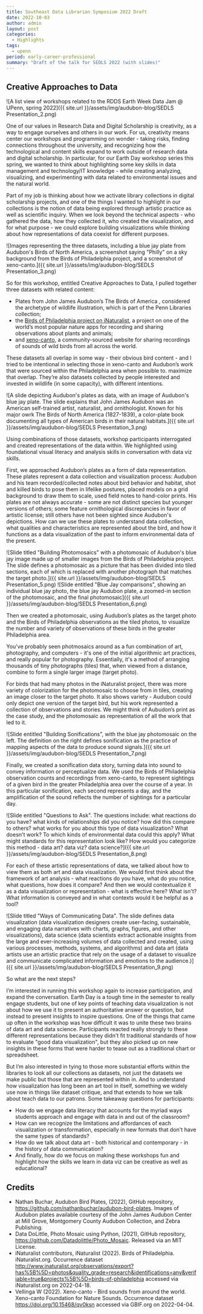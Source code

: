 ```yaml
---
title: Southeast Data Librarian Symposium 2022 Draft
date: 2022-10-03
author: admin
layout: post
categories:
  - Highlights
tags:
  - upenn
period: early-career-professional
summary: "Draft of the talk for SEDLS 2022 (with slides)"
---
```


## Creative Approaches to Data

![A list view of workshops related to the RDDS Earth Week Data Jam @ UPenn, spring 2022]({{ site.url }}/assets/img/audubon-blog/SEDLS Presentation_2.png)

One of our values in Research Data and Digital Scholarship is creativity, as a way to engage ourselves and others in our work. For us, creativity means center our workshops and programming on wonder - taking risks, finding connections throughout the university, and recognizing how the technological and content skills expand to work outside of research data and digital scholarship. In particular, for our Earth Day workshop series this spring, we wanted to think about highlighting some key skills in data management and technology/IT knowledge - while creating analyzing, visualizing, and experimenting with data related to environmental issues and the natural world. 

Part of my job is thinking about how we activate library collections in digital scholarship projects, and one of the things I wanted to highlight in our collections is the notion of data being explored through artistic practice as well as scientific inquiry. When we look beyond the technical aspects - who gathered the data, how they collected it, who created the visualization, and for what purpose - we could explore building visualizations while thinking about how representations of data coexist for different purposes. 

![Images representing the three datasets, including a blue jay plate from Audubon's Birds of North America, a screenshot saying "Philly" on a sky background from the Birds of Philadelphia project, and a screenshot of xeno-canto.]({{ site.url }}/assets/img/audubon-blog/SEDLS Presentation_3.png)

So for this workshop, entitled Creative Approaches to Data, I pulled together three datasets with related content: 

- Plates from John James Audubon’s The Birds of America , considered the archetype of wildlife illustration, which is part of the Penn Libraries collection;
- the [Birds of Philadelphia project on iNaturalist](https://www.inaturalist.org/projects/birds-of-philadelphia), a project on one of the world’s most popular nature apps for recording and sharing observations about plants and animals; 
- and [xeno-canto](https://xeno-canto.org/), a community-sourced website for sharing recordings of sounds of wild birds from all across the world. 

These datasets all overlap in some way - their obvious bird content - and I tried to be intentional in selecting those in xeno-canto and Audubon’s work that were sourced within the Philadelphia area when possible to. maximize that overlap. They’re also datasets collected by people interested and invested in wildlife (in some capacity), with different intentions. 

![A slide depicting Audubon's plates as data, with an image of Audubon's blue jay plate. The slide explains that John James Audubon was an American self-trained artist, naturalist, and ornithologist. Known for his major owrk The Birds of North America (1827-1839), a color-plate book documenting all types of American birds in their natural habitats.]({{ site.url }}/assets/img/audubon-blog/SEDLS Presentation_3.png)

Using combinations of those datasets, workshop participants interrogated and created representations of the data within. We highlighted using foundational visual literacy and analysis skills in conversation with data viz skills. 

First, we approached Audubon’s plates as a form of data representation. These plates represent a data collection and visualization process: Audubon and his team recorded/collected notes about bird behavior and habitat, shot and killed birds to pose them in lifelike postures, placed models on a grid background to draw them to scale, used field notes to hand-color prints. His plates are not always accurate - some are not distinct species but younger versions of others; some feature ornithological discrepancies in favor of artistic license; still others have not been sighted since Audubon's depictions. How can we use these plates to understand data collection, what qualities and characteristics are represented about the bird, and how it functions as a data visualization of the past to inform environmental data of the present. 

![Slide titled "Building Photomosaics" with a photomosaic of Audubon's blue jay image made up of smaller images from the Birds of Philadelphia project. The slide defines a photomosaic as a picture that has been divided into tiled sections, each of which is replaced with another photograph that matches the target photo.]({{ site.url }}/assets/img/audubon-blog/SEDLS Presentation_5.png)
![Slide entitled "Blue Jay comparisons", showing an individual blue jay photo, the blue jay Audubon plate, a zoomed-in section of the photomosaic, and the final photomosaic]({{ site.url }}/assets/img/audubon-blog/SEDLS Presentation_6.png)


Then we created a photomosaic, using Audubon’s plates as the target photo and the Birds of Philadelphia observations as the tiled photos, to visualize the number and variety of observations of these birds in the greater Philadelphia area. 

You've probably seen photmosaics around as a fun combination of art, photography, and computers - it's one of the initial algorithmic art practices, and really popular for photography. Essentially, it's a method of arranging thousands of tiny photographs (tiles) that, when viewed from a distance, combine to form a single larger image (target photo).

For birds that had many photos in the iNaturalist project, there was more variety of colorization for the photomosaic to choose from in tiles, creating an image closer to the target photo. It also shows variety - Audubon could only depict one version of the target bird, but his work represented a collection of observations and stories. We might think of Aubudon’s print as the case study, and the photomosaic as representation of all the work that led to it. 

![Slide entitled "Building Sonifications", with the blue jay photomosaic on the left. The definition on the right defines sonification as the practice of mapping aspects of the data to produce sound signals.]({{ site.url }}/assets/img/audubon-blog/SEDLS Presentation_7.png)

Finally, we created a sonification data story, turning data into sound to convey information or perceptualize data. We used the Birds of Philadelphia observation counts and recordings from xeno-canto, to represent sightings of a given bird in the greater Philadelphia area over the course of a year. In this particular sonification, each second represents a day, and the amplification of the sound reflects the number of sightings for a particular day. 

![Slide entitled "Questions to Ask". The questions include: what reactions do you have? what kinds of relationships did you notice? how did this compare to others? what works for you about this type of data visualization? What doesn't work? To which kinds of environmental data could this apply? What might standards for this representation look like? How would you categorize this method - data art? data viz? data science?]({{ site.url }}/assets/img/audubon-blog/SEDLS Presentation_8.png)

For each of these artistic representations of data, we talked about how to view them as both art and data visualization. We would first think about the framework of art analysis - what reactions do you have, what do you notice, what questions, how does it compare? And then we would contextualize it as a data visualization or representation - what is effective here? What isn't? What information is conveyed and in what contexts would it be helpful as a tool? 

![Slide titled "Ways of Communicating Data". The slide defines data visualization (data visualization designers create user-facing, sustainable, and engaging data narratives with charts, graphs, figures, and other visualizations), data science (data scientists extract actionable insights from the large and ever-increasing volumes of data collected and created, using various processes, methods, systems, and algorithms) and data art (data artists use an artistic practice that rely on the usage of a dataset to visualize and communicate complicated information and emotions to the audience.)]({{ site.url }}/assets/img/audubon-blog/SEDLS Presentation_9.png)

So what are the next steps? 

I’m interested in running this workshop again to increase participation, and expand the conversation. Earth Day is a tough time in the semester to really engage students, but one of key points of teaching data visualization is not about how we use it to present an authoritative answer or question, but instead to present insights to inspire questions. One of the things that came up often in the workshop was how difficult it was to unite these two brains of data art and data science. Participants reacted really strongly to these different representations because they didn't fit traditional standards of how to evaluate "good data visualization", but they also picked up on new insights in these forms that were harder to tease out as a traditional chart or spreadsheet.

But I’m also interested in tying to those more substantial efforts within the libraries to look all our collections as datasets, not just the datasets we make public but those that are represented within in. And to understand how visualization has long been an art tool in itself, something we widely use now in things like dataset critique, and that extends to how we talk about teach data to our patrons. Some takeaway questions for participants: 
- How do we engage data literacy that accounts for the myriad ways students approach and engage with data in and out of the classroom? 
- How can we recognize the limitations and affordances of each visualization or transformation, especially in new formats that don't have the same types of standards? 
- How do we talk about data art - both historical and contemporary - in the history of data communication? 
- And finally, how do we focus on making these workshops fun and highlight how the skills we learn in data viz can be creative as well as educational?

## Credits
- Nathan Buchar, Audubon Bird Plates, (2022), GitHub repository, https://github.com/nathanbuchar/audubon-bird-plates. Images of Audubon plates available courtesy of the John James Audubon Center at Mill Grove, Montgomery County Audubon Collection, and Zebra Publishing.
- Data DoLittle, Photo Mosaic using Python, (2021), GitHub repository, https://github.com/Datadolittle/Photo_Mosaic. Released via an MIT License.
- iNaturalist contributors, iNaturalist (2022). Birds of Philadelphia. iNaturalist.org. Occurrence dataset http://www.inaturalist.org/observations/export?has%5B%5D=photos&quality_grade=research&identifications=any&verifiable=true&projects%5B%5D=birds-of-philadelphia accessed via iNaturalist.org on 2022-04-18.
- Vellinga W (2022). Xeno-canto - Bird sounds from around the world. Xeno-canto Foundation for Nature Sounds. Occurrence dataset https://doi.org/10.15468/qv0ksn accessed via GBIF.org on 2022-04-04. 
